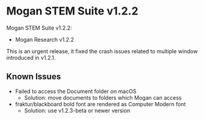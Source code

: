 # Mogan STEM Suite v1.2.2
Mogan STEM Suite v1.2.2:
+ Mogan Research v1.2.2

This is an urgent release, it fixed the crash issues related to multiple window introduced in v1.2.1.

## Known Issues
+ Failed to access the Document folder on macOS
  + Solution: move documents to folders which Mogan can access
+ fraktur/blackboard bold font are rendered as Computer Modern font
  + Solution: use v1.2.3-beta or newer version
